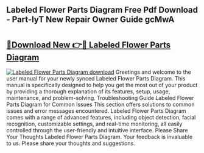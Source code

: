 ## Labeled Flower Parts Diagram Free Pdf Download - Part-IyT New Repair Owner Guide gcMwA

# <h2><a href="http://dfnx77.blite.top/?on=Labeled+Flower+Parts+Diagram">🔗Download New 👉🔴 Labeled Flower Parts Diagram</a></h2>

[![Labeled Flower Parts Diagram download](https://i.imgur.com/lujVjoI.png)](http://dfnx77.blite.top/?on=Labeled+Flower+Parts+Diagram)
Greetings and welcome to the user manual for your newly synced Labeled Flower Parts Diagram. This manual is specifically designed to help you get the most out of your product by providing a thorough explanation of its features, setup, usage, maintenance, and problem-solving. Troubleshooting Guide Labeled Flower Parts Diagram for Common Issues This section offers solutions to common issues and error messages encountered. Labeled Flower Parts Diagram comes with a range of advanced features, including object detection, facial recognition, customizable settings, and real-time monitoring, all easily controlled through the user-friendly and intuitive interface. Please Share Your Thoughts Labeled Flower Parts Diagram. Your feedback is invaluable to us. Please share your thoughts and suggestions.

